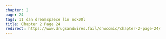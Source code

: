 ```yaml
---
chapter: 2
page: 24
tags: 11 dan dreamspaece lin nok00l
title: Chapter 2 Page 24
redirect: https://www.drugsandwires.fail/dnwcomic/chapter-2-page-24/
---
```

